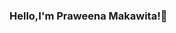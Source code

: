 ### Hello,I'm Praweena Makawita!👋

<!--
**prawee11/prawee11** is a ✨ _special_ ✨ repository because its `README.md` (this file) appears on your GitHub profile.

Here are some ideas to get you started:

I'm Praweena Makawita,  
- 🔭 I’m  Undergraduate from Sri Lanka.
- 🌱 I’m currently learning Software Engineering
- 📫 How to reach me: mpmakawwita@gmail.com
-->
